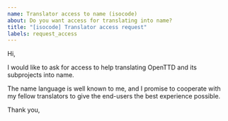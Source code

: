 ```yaml
---
name: Translator access to name (isocode)
about: Do you want access for translating into name?
title: "[isocode] Translator access request"
labels: request_access
---
```


<!-- translator: isocode -->
<!-- Please do not edit the header of this template. If you have something to add, do this at the end. -->

Hi,

I would like to ask for access to help translating OpenTTD and its subprojects into name.

The name language is well known to me, and I promise to cooperate with my fellow translators to give the end-users the best experience possible.

<!-- DO NOT modify anything above this line; feel free to add a personal touch below this line -->

Thank you,

